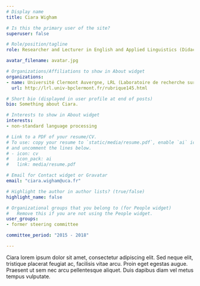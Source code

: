 ```yaml
---
# Display name
title: Ciara Wigham

# Is this the primary user of the site?
superuser: false

# Role/position/tagline
role: Researcher and Lecturer in English and Applied Linguistics (Didactics)

avatar_filename: avatar.jpg

# Organizations/Affiliations to show in About widget
organizations:
- name: Université Clermont Auvergne, LRL (Laboratoire de recherche sur le langage)
  url: http://lrl.univ-bpclermont.fr/rubrique145.html

# Short bio (displayed in user profile at end of posts)
bio: Something about Ciara.

# Interests to show in About widget
interests:
- non-standard language processing

# Link to a PDF of your resume/CV.
# To use: copy your resume to `static/media/resume.pdf`, enable `ai` icons in `params.toml`, 
# and uncomment the lines below.
# - icon: cv
#   icon_pack: ai
#   link: media/resume.pdf

# Email for Contact widget or Gravatar
email: "ciara.wigham@uca.fr"

# Highlight the author in author lists? (true/false)
highlight_name: false

# Organizational groups that you belong to (for People widget)
#   Remove this if you are not using the People widget.
user_groups:
- former steering committee

committee_period: "2015 - 2018"

---
```


Ciara lorem ipsum dolor sit amet, consectetur adipiscing elit. Sed
neque elit, tristique placerat feugiat ac, facilisis vitae arcu. Proin eget
egestas augue. Praesent ut sem nec arcu pellentesque aliquet. Duis dapibus diam
vel metus tempus vulputate.
